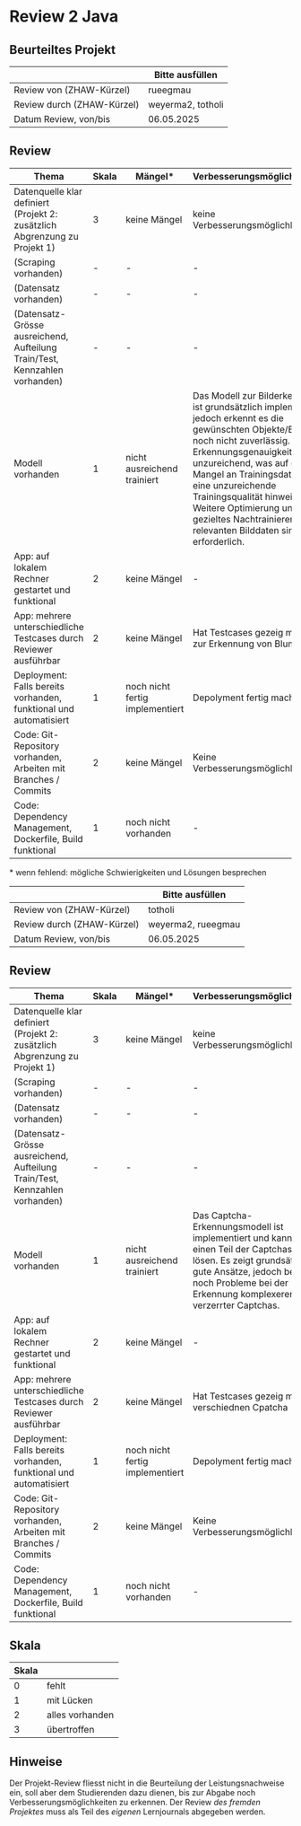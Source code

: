 ﻿# Review 2 Java

## Beurteiltes Projekt

|       | Bitte ausfüllen |
|-------|-----------------|
| Review von (ZHAW-Kürzel) |  rueegmau        |
| Review durch (ZHAW-Kürzel) |     weyerma2, totholi       |
| Datum Review, von/bis |  06.05.2025    |

## Review

| Thema                                                                      | Skala | Mängel* | Verbesserungsmöglichkeiten* |
|----------------------------------------------------------------------------|-------|--------|----------------------------|
| Datenquelle klar definiert (Projekt 2: zusätzlich Abgrenzung zu Projekt 1) | 3  | keine Mängel   | keine Verbesserungsmöglichkeit                       |
| (Scraping vorhanden)                                                         | -  | -   | -                       |
| (Datensatz vorhanden)                                                        | -  | -   | -                       |
| (Datensatz-Grösse ausreichend, Aufteilung Train/Test, Kennzahlen vorhanden)  | -  | - | -                       |
| Modell vorhanden                                                           | 1  | nicht ausreichend trainiert   | Das Modell zur Bilderkennung ist grundsätzlich implementiert, jedoch erkennt es die gewünschten Objekte/Bilder noch nicht zuverlässig. Die Erkennungsgenauigkeit ist unzureichend, was auf einen Mangel an Trainingsdaten oder eine unzureichende Trainingsqualität hinweist. Weitere Optimierung und gezieltes Nachtrainieren mit relevanten Bilddaten sind erforderlich.                       |
| App: auf lokalem Rechner gestartet und funktional                          | 2  | keine Mängel   | -                       |
| App: mehrere unterschiedliche Testcases durch Reviewer ausführbar          | 2  | keine Mängel   | Hat Testcases gezeig mit Bilder zur Erkennung von Blumen                       |
| Deployment: Falls bereits vorhanden, funktional und automatisiert          | 1  | noch nicht fertig implementiert   | Depolyment fertig machen                       |
| Code: Git-Repository vorhanden, Arbeiten mit Branches / Commits            | 2  | keine Mängel   | Keine Verbesserungsmöglichkeiten                       |
| Code: Dependency Management, Dockerfile, Build funktional                  | 1  | noch nicht vorhanden   | -                       |

\* wenn fehlend: mögliche Schwierigkeiten und Lösungen besprechen

|       | Bitte ausfüllen |
|-------|-----------------|
| Review von (ZHAW-Kürzel) |  totholi        |
| Review durch (ZHAW-Kürzel) |     weyerma2, rueegmau       |
| Datum Review, von/bis |  06.05.2025    |

## Review

| Thema                                                                      | Skala | Mängel* | Verbesserungsmöglichkeiten* |
|----------------------------------------------------------------------------|-------|--------|----------------------------|
| Datenquelle klar definiert (Projekt 2: zusätzlich Abgrenzung zu Projekt 1) | 3  | keine Mängel   | keine Verbesserungsmöglichkeit                       |
| (Scraping vorhanden)                                                         | -  | -   | -                       |
| (Datensatz vorhanden)                                                        | -  | -   | -                       |
| (Datensatz-Grösse ausreichend, Aufteilung Train/Test, Kennzahlen vorhanden)  | -  | - | -                       |
| Modell vorhanden                                                           | 1  | nicht ausreichend trainiert   | Das Captcha-Erkennungsmodell ist implementiert und kann bereits einen Teil der Captchas korrekt lösen. Es zeigt grundsätzlich gute Ansätze, jedoch bestehen noch Probleme bei der Erkennung komplexerer oder verzerrter Captchas.              |
| App: auf lokalem Rechner gestartet und funktional                          | 2  | keine Mängel   | -                       |
| App: mehrere unterschiedliche Testcases durch Reviewer ausführbar          | 2  | keine Mängel   | Hat Testcases gezeig mit verschiednen Cpatcha                       |
| Deployment: Falls bereits vorhanden, funktional und automatisiert          | 1  | noch nicht fertig implementiert   | Depolyment fertig machen                       |
| Code: Git-Repository vorhanden, Arbeiten mit Branches / Commits            | 2  | keine Mängel   | Keine Verbesserungsmöglichkeiten                       |
| Code: Dependency Management, Dockerfile, Build funktional                  | 1  | noch nicht vorhanden   | -                       |



## Skala

| Skala |                 |
|-------|-----------------|
| 0     | fehlt           |
| 1     | mit Lücken      |
| 2     | alles vorhanden |
| 3     | übertroffen     |

## Hinweise

Der Projekt-Review fliesst nicht in die Beurteilung der Leistungsnachweise ein, soll aber dem Studierenden dazu dienen, bis zur Abgabe noch Verbesserungsmöglichkeiten zu erkennen. Der Review *des fremden Projektes* muss als Teil des *eigenen* Lernjournals abgegeben werden.
